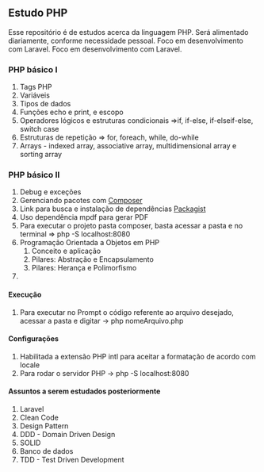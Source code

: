 ## Estudo PHP

Esse repositório é de estudos acerca da linguagem PHP.
Será alimentado diariamente, conforme necessidade pessoal. Foco em desenvolvimento com Laravel. Foco em desenvolvimento com Laravel.

### PHP básico I

1. Tags PHP
2. Variáveis
3. Tipos de dados
4. Funções echo e print, e escopo
5. Operadores lógicos e estruturas condicionais =>if, if-else, if-elseif-else, switch case
6. Estruturas de repetição => for, foreach, while, do-while
7. Arrays - indexed array, associative array, multidimensional array e sorting array

### PHP básico II

1. Debug e exceções
2. Gerenciando pacotes com [Composer](https://getcomposer.org/doc/01-basic-usage.md#introduction) 
3. Link para busca e instalação de dependências [Packagist](https://packagist.org/)
4. Uso dependência mpdf para gerar PDF
5. Para executar o projeto pasta composer, basta acessar a pasta e no terminal => php -S localhost:8080
6. Programação Orientada a Objetos em PHP
    1. Conceito e aplicação
    2. Pilares: Abstração e Encapsulamento
    3. Pilares: Herança e Polimorfismo
7. 
#### Execução

1. Para executar no Prompt o código referente ao arquivo desejado, acessar a pasta e digitar -> php nomeArquivo.php

#### Configurações

1. Habilitada a extensão PHP intl para aceitar a formatação de acordo com locale
2. Para rodar o servidor PHP -> php -S localhost:8080


#### Assuntos a serem estudados posteriormente

1. Laravel
2. Clean Code
3. Design Pattern
4. DDD - Domain Driven Design
5. SOLID
6. Banco de dados
7. TDD - Test Driven Development

